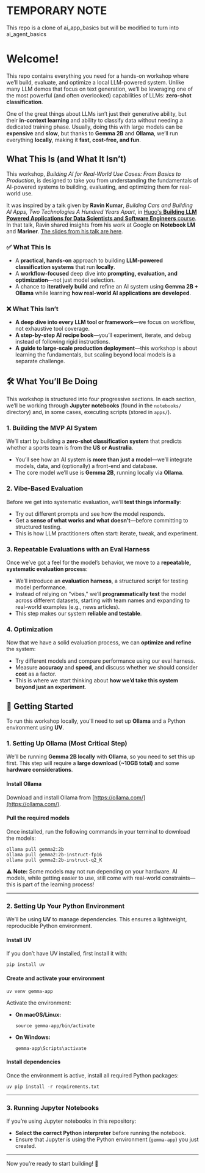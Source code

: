 # TEMPORARY NOTE
This repo is a clone of ai_app_basics but will be modified to turn into ai_agent_basics

# Welcome!

This repo contains everything you need for a hands-on workshop where we’ll build, evaluate, and optimize a local LLM-powered system. Unlike many LLM demos that focus on text generation, we’ll be leveraging one of the most powerful (and often overlooked) capabilities of LLMs: **zero-shot classification**.

One of the great things about LLMs isn’t just their generative ability, but their **in-context learning** and ability to classify data without needing a dedicated training phase. Usually, doing this with large models can be **expensive** and **slow**, but thanks to **Gemma 2B** and **Ollama**, we’ll run everything **locally**, making it **fast, cost-free, and fun**.

## What This Is (and What It Isn’t)

This workshop, *Building AI for Real-World Use Cases: From Basics to Production*, is designed to take you from understanding the fundamentals of AI-powered systems to building, evaluating, and optimizing them for real-world use.

It was inspired by a talk given by **Ravin Kumar**, *Building Cars and Building AI Apps, Two Technologies A Hundred Years Apart*, in [Hugo's **Building LLM Powered Applications for Data Scientists and Software Engineers** course](https://maven.com/s/course/d56067f338). In that talk, Ravin shared insights from his work at Google on **Notebook LM** and **Mariner**. [The slides from his talk are here](https://docs.google.com/presentation/d/e/2PACX-1vQanphgWMnZb2DwQsLJUxUVh1XbU1gv162lQyc2BUbom2no5TThljEH6-YWLc9APfxApZYAJkwMDu4K/pub?start=false&loop=false&delayms=60000#slide=id.p).

### ✅ **What This Is**
- A **practical, hands-on** approach to building **LLM-powered classification systems** that run **locally**.
- A **workflow-focused** deep dive into **prompting, evaluation, and optimization**—not just model selection.
- A chance to **iteratively build** and refine an AI system using **Gemma 2B + Ollama** while learning **how real-world AI applications are developed**.

### ❌ **What This Isn’t**
- **A deep dive into every LLM tool or framework**—we focus on workflow, not exhaustive tool coverage.
- **A step-by-step AI recipe book**—you’ll experiment, iterate, and debug instead of following rigid instructions.
- **A guide to large-scale production deployment**—this workshop is about learning the fundamentals, but scaling beyond local models is a separate challenge.

## 🛠 What You’ll Be Doing

This workshop is structured into four progressive sections. In each section, we’ll be working through **Jupyter notebooks** (found in the `notebooks/` directory) and, in some cases, executing scripts (stored in `apps/`).

### **1. Building the MVP AI System**
We’ll start by building a **zero-shot classification system** that predicts whether a sports team is from the **US or Australia**.
- You’ll see how an AI system is **more than just a model**—we’ll integrate models, data, and (optionally) a front-end and database.
- The core model we’ll use is **Gemma 2B**, running locally via **Ollama**.

### **2. Vibe-Based Evaluation**
Before we get into systematic evaluation, we’ll **test things informally**:
- Try out different prompts and see how the model responds.
- Get a **sense of what works and what doesn’t**—before committing to structured testing.
- This is how LLM practitioners often start: iterate, tweak, and experiment.

### **3. Repeatable Evaluations with an Eval Harness**
Once we’ve got a feel for the model’s behavior, we move to a **repeatable, systematic evaluation process**:
- We’ll introduce an **evaluation harness**, a structured script for testing model performance.
- Instead of relying on "vibes," we’ll **programmatically test** the model across different datasets, starting with team names and expanding to real-world examples (e.g., news articles).
- This step makes our system **reliable and testable**.

### **4. Optimization**
Now that we have a solid evaluation process, we can **optimize and refine** the system:
- Try different models and compare performance using our eval harness.
- Measure **accuracy** and **speed**, and discuss whether we should consider **cost** as a factor.
- This is where we start thinking about **how we’d take this system beyond just an experiment**.

## 🚀 Getting Started

To run this workshop locally, you'll need to set up **Ollama** and a Python environment using **UV**.

### **1. Setting Up Ollama** (Most Critical Step)
We’ll be running **Gemma 2B locally** with **Ollama**, so you need to set this up first. This step will require a **large download (~10GB total)** and some **hardware considerations**.

#### **Install Ollama**
Download and install Ollama from [https://ollama.com/](https://ollama.com/).

#### **Pull the required models**
Once installed, run the following commands in your terminal to download the models:

```shell
ollama pull gemma2:2b
ollama pull gemma2:2b-instruct-fp16
ollama pull gemma2:2b-instruct-q2_K
```

⚠️ **Note:** Some models may not run depending on your hardware. AI models, while getting easier to use, still come with real-world constraints—this is part of the learning process!

---

### **2. Setting Up Your Python Environment**

We’ll be using **UV** to manage dependencies. This ensures a lightweight, reproducible Python environment.

#### **Install UV**
If you don’t have UV installed, first install it with:

```shell
pip install uv
```

#### **Create and activate your environment**

```shell
uv venv gemma-app
```

Activate the environment:

- **On macOS/Linux:**  
  ```shell
  source gemma-app/bin/activate
  ```
- **On Windows:**  
  ```shell
  gemma-app\Scripts\activate
  ```

#### **Install dependencies**
Once the environment is active, install all required Python packages:

```shell
uv pip install -r requirements.txt
```

---

### **3. Running Jupyter Notebooks**

If you’re using Jupyter notebooks in this repository:
- **Select the correct Python interpreter** before running the notebook.
- Ensure that Jupyter is using the Python environment (`gemma-app`) you just created.

---

Now you’re ready to start building! 🚀

